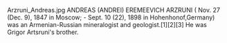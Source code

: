 Arzruni_Andreas.jpg ANDREAS (ANDREI) EREMEEVICH ARZRUNI ( Nov. 27 (Dec. 9), 1847 in Moscow; - Sept. 10 (22), 1898 in Hohenhonof,Germany) was an Armenian-Russian mineralogist and geologist.[1][2][3] He was Grigor Artsruni's brother.
